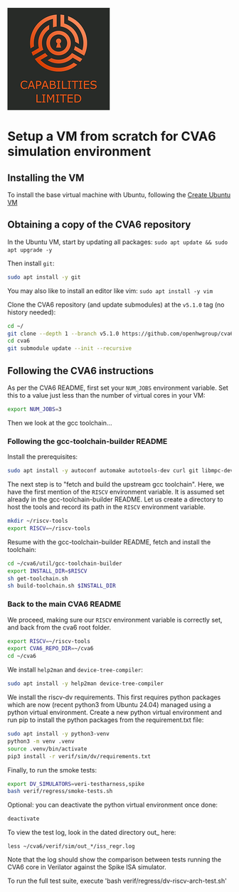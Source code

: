 ![Cap Ltd Logo](./img/CapLtdLogo.png)

# Setup a VM from scratch for CVA6 simulation environment

## Installing the VM

To install the base virtual machine with Ubuntu, following the [Create Ubuntu VM](./create-ubuntu-vm.md)


## Obtaining a copy of the CVA6 repository

In the Ubuntu VM, start by updating all packages:
`sudo apt update && sudo apt upgrade -y`

Then install `git`:
```sh
sudo apt install -y git
```

You may also like to install an editor like vim: `sudo apt install -y vim`

Clone the CVA6 repository (and update submodules) at the `v5.1.0` tag
(no history needed):
```sh
cd ~/
git clone --depth 1 --branch v5.1.0 https://github.com/openhwgroup/cva6.git
cd cva6
git submodule update --init --recursive
```

## Following the CVA6 instructions

As per the CVA6 README, first set your `NUM_JOBS` environment variable. Set this to a value just less than the number of virtual cores in your VM:
```sh
export NUM_JOBS=3
```

Then we look at the gcc toolchain...

### Following the gcc-toolchain-builder README

Install the prerequisites:
```sh
sudo apt install -y autoconf automake autotools-dev curl git libmpc-dev libmpfr-dev libgmp-dev gawk build-essential bison flex texinfo gperf libtool bc zlib1g-dev
```

The next step is to "fetch and build the upstream gcc toolchain". Here, we have
the first mention of the `RISCV` environment variable. It is assumed set already
in the gcc-toolchain-builder README. Let us create a directory to host the tools
and record its path in the `RISCV` environment variable.
```sh
mkdir ~/riscv-tools
export RISCV=~/riscv-tools
```

Resume with the gcc-toolchain-builder README, fetch and install the toolchain:
```sh
cd ~/cva6/util/gcc-toolchain-builder
export INSTALL_DIR=$RISCV
sh get-toolchain.sh
sh build-toolchain.sh $INSTALL_DIR
```

### Back to the main CVA6 README

We proceed, making sure our `RISCV` environment variable is correctly set, and
back from the cva6 root folder.
```sh
export RISCV=~/riscv-tools
export CVA6_REPO_DIR=~/cva6
cd ~/cva6
```

We install  `help2man` and `device-tree-compiler`:
```sh
sudo apt install -y help2man device-tree-compiler
```

We install the riscv-dv requirements. This first requires python packages which
are now (recent python3 from Ubuntu 24.04) managed using a python virtual
environment. Create a new python virtual environment and run pip to install the
python packages from the requirement.txt file:
```sh
sudo apt install -y python3-venv
python3 -m venv .venv
source .venv/bin/activate
pip3 install -r verif/sim/dv/requirements.txt
```

Finally, to run the smoke tests:
```sh
export DV_SIMULATORS=veri-testharness,spike
bash verif/regress/smoke-tests.sh
```
Optional: you can deactivate the python virtual environment once done:
```sh
deactivate
```

To view the test log, look in the dated directory out_ here:
```
less ~/cva6/verif/sim/out_*/iss_regr.log
```

Note that the log should show the comparison between tests running the CVA6 core in Verilator against the Spike ISA simulator.

To run the full test suite, execute 'bash verif/regress/dv-riscv-arch-test.sh'

